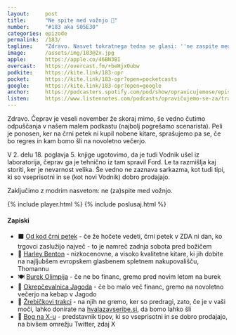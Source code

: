 ```yaml
---
layout: 	post
title:  	"Ne spite med vožnjo 🚙"
number: 	"#183 aka S05E30"
categories:	epizode
permalink:	/183/
tagline: 	"Zdravo. Nasvet tokratnega tedna se glasi: ''ne zaspite med vožnjo'' (avta, kombajna ali kolesa, pravzaprav katerega koli vozila). Tudi: ekskluzivna novica! Vodnik 2.0 je ušel iz laboratorija! Šokantno!"
image:		/assets/img/183@2x.jpg
apple:		https://apple.co/46BN3BI
overcast:	https://overcast.fm/+beHjxOubw
podkite:	https://kite.link/183-opr
pocket:		https://kite.link/183-opr?open=pocketcasts
google:		https://kite.link/183-opr?open=google
anchor:		https://podcasters.spotify.com/pod/show/opravicujemose/episodes/Trakci-istonavadnega-goveda-e2ceedt
listen:		https://www.listennotes.com/podcasts/opravičujemo-se-za/trakci-čistonavadnega-goveda-gvyjALn4DrU/embed/
---
```


Zdravo. Čeprav je veseli november že skoraj mimo, še vedno čutimo odpuščanja v našem malem podkastu (najbolj pogrešamo scenarista). Peli je ponosen, ker na črni petek ni kupil nobene kitare, sprašujemo pa se, če bo regres in kam bomo šli na novoletno večerjo. 

V 2. delu 18. poglavja 5. knjige ugotovimo, da je tudi Vodnik ušel iz laboratorija, čeprav ga je tehnično iz tam spravil Ford. Le ta razmišlja kaj storiti, ker je nevarnost velika. Še vedno ne zaznava sarkazma, kot tudi tipi, ki so vseprisotni in se (kot novi Vodnik) dobro prodajajo. 

Zaključimo z modrim nasvetom: ne (za)spite med vožnjo. 

{% include player.html %}
{% include poslusaj.html %}

<!--break-->

#### Zapiski

- ⬛️ [Od kod črni petek](https://n1info.si/magazin/danes-je-crni-petek-ali-veste-od-kje-to-poimenovanje/) - če že hočete vedeti, črni petek v ZDA ni dan, ko trgovci zaslužijo največ - to je namreč zadnja sobota pred božičem 
- 🎸 [Harley Benton](https://harleybenton.com/) - nizkocenovne, a visoko kvalitetne kitare, ki jih dobite na najljubšem evropskem glasbenem spletnem nakupovališču, Thomannu 
- 🍽️ [Burek Olimpija](https://www.burekolimpija.si/) - če ne bo financ, gremo pred novim letom na burek 
- 🍓 [Okrepčevalnica Jagoda](https://maps.app.goo.gl/oCKLvAbtKxmUG8d5A) - če bo malo več financ, gremo na novoletno večerjo na kebap v Jagodo 
- 🐂 [Žrebičkovi trakci](https://www.facebook.com/HotHorse/posts/10153271440666162/) - na njih ne gremo, ker so predragi, zato, če je v vaši moči, lahko donirate na [hvalazavseribe.si](https://hvalazavseribe.si/), da bomo lahko šli 
- 🙏 [Bog na X-u](https://twitter.com/BogNaXu) - predstavnik tipov, ki so vseprisotni in se dobro prodajajo, na bivšem omrežju Twitter, zdaj X 